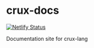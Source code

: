 # crux-docs

[![Netlify Status](https://api.netlify.com/api/v1/badges/b3719f10-c975-4670-8009-891ee7264bec/deploy-status)](https://app.netlify.com/sites/crux-docs/deploys)

Documentation site for crux-lang

